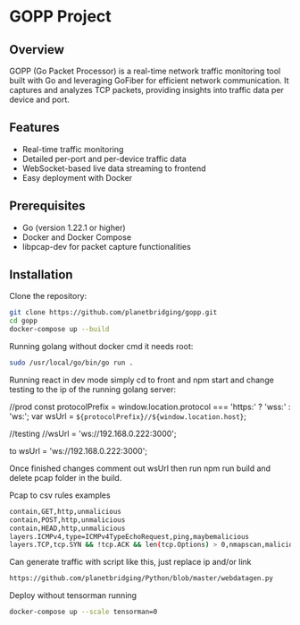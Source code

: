 # GOPP Project

## Overview
GOPP (Go Packet Processor) is a real-time network traffic monitoring tool built with Go and leveraging GoFiber for efficient network communication. It captures and analyzes TCP packets, providing insights into traffic data per device and port.

## Features
- Real-time traffic monitoring
- Detailed per-port and per-device traffic data
- WebSocket-based live data streaming to frontend
- Easy deployment with Docker

## Prerequisites
- Go (version 1.22.1 or higher)
- Docker and Docker Compose
- libpcap-dev for packet capture functionalities

## Installation

Clone the repository:

```bash
git clone https://github.com/planetbridging/gopp.git
cd gopp
docker-compose up --build
```

Running golang without docker cmd it needs root:
```bash
sudo /usr/local/go/bin/go run .
```

Running react in dev mode simply cd to front and npm start and change testing to the ip of the running golang server:

//prod
const protocolPrefix = window.location.protocol === 'https:' ? 'wss:' : 'ws:';
var wsUrl = `${protocolPrefix}//${window.location.host}`;

//testing
//wsUrl = 'ws://192.168.0.222:3000';

to
wsUrl = 'ws://192.168.0.222:3000';


Once finished changes comment out wsUrl then run npm run build and delete pcap folder in the build.


Pcap to csv rules examples

```bash
contain,GET,http,unmalicious
contain,POST,http,unmalicious
contain,HEAD,http,unmalicious
layers.ICMPv4,type=ICMPv4TypeEchoRequest,ping,maybemalicious
layers.TCP,tcp.SYN && !tcp.ACK && len(tcp.Options) > 0,nmapscan,malicious
```

Can generate traffic with script like this, just replace ip and/or link
```bash
https://github.com/planetbridging/Python/blob/master/webdatagen.py
```


Deploy without tensorman running
```bash
docker-compose up --scale tensorman=0
```